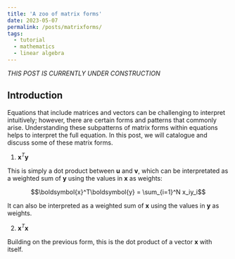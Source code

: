 ```yaml
---
title: 'A zoo of matrix forms'
date: 2023-05-07
permalink: /posts/matrixforms/
tags:
  - tutorial
  - mathematics
  - linear algebra
---
```


_THIS POST IS CURRENTLY UNDER CONSTRUCTION_

Introduction
------------

Equations that include matrices and vectors can be challenging to interpret intuitively; however, there are certain forms and patterns that commonly arise. Understanding these subpatterns of matrix forms within equations helps to interpret the full equation. In this post, we will catalogue and discuss some of these matrix forms.

1. $\boldsymbol{x}^T\boldsymbol{y}$

This is simply a dot product between $\boldsymbol{u}$ and $\boldsymbol{v}$, which can be interpretated as a weighted sum of $\boldsymbol{y}$ using the values in $\boldsymbol{x}$ as weights:

$$\boldsymbol{x}^T\boldsymbol{y} = \sum_{i=1}^N x_iy_i$$

It can also be interpreted as a weighted sum of $\boldsymbol{x}$ using the values in $\boldsymbol{y}$ as weights. 

2. $\boldsymbol{x}^T\boldsymbol{x}$

Building on the previous form, this is the dot product of a vector $\boldsymbol{x}$ with itself. 

